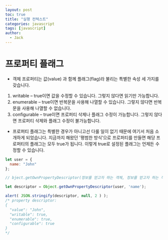 ```yaml
---
layout: post
toc: true
title: "실행 컨텍스트"
categories: javascript
tags: [javascript]
author:
  - Jack
---
```




# 프로퍼티 플래그
* 객체 프로퍼티는 값(value) 과 함께 플래그(flag)라 불리는 특별한 속성 세 가지를 갖습니다.
1. writable – true이면 값을 수정할 수 있습니다. 그렇지 않다면 읽기만 가능합니다.
2. enumerable – true이면 반복문을 사용해 나열할 수 있습니다. 그렇지 않다면 반복문을 사용해 나열할 수 없습니다.
3. configurable – true이면 프로퍼티 삭제나 플래그 수정이 가능합니다. 그렇지 않다면 프로퍼티 삭제와 플래그 수정이 불가능합니다.
* 프로퍼티 플래그는 특별한 경우가 아니고선 다룰 일이 없기 때문에 여기서 처음 소개하게 되었습니다. 지금까지 해왔던 '평범한 방식’으로 프로퍼티를 만들면 해당 프로퍼티의 플래그는 모두 true가 됩니다. 이렇게 true로 설정된 플래그는 언제든 수정할 수 있습니다.


```javascript
let user = {
  name: "John"
};

// bject.getOwnPropertyDescriptor(정보를 얻고자 하는 객체, 정보를 얻고자 하는 객체 내 프로퍼티)

let descriptor = Object.getOwnPropertyDescriptor(user, 'name');

alert( JSON.stringify(descriptor, null, 2 ) );
/* property descriptor:
{
  "value": "John",
  "writable": true,
  "enumerable": true,
  "configurable": true
}
*/
```
